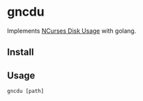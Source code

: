 # gncdu

Implements [NCurses Disk Usage](https://dev.yorhel.nl/ncdu) with golang.

## Install

## Usage

    gncdu [path]